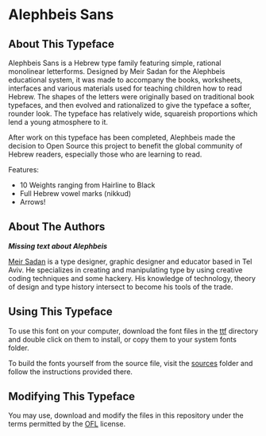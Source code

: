 # Alephbeis Sans

## About This Typeface

Alephbeis Sans is a Hebrew type family featuring simple, rational monolinear letterforms. Designed by Meir Sadan for the Alephbeis educational system, it was made to accompany the books, worksheets, interfaces and various materials used for teaching children how to read Hebrew. The shapes of the letters were originally based on  traditional book typefaces, and then evolved and rationalized to give the typeface a softer, rounder look. The typeface has relatively wide, squareish proportions which lend a young atmosphere to it.

After work on this typeface has been completed, Alephbeis made the decision to Open Source this project to  benefit the global community of Hebrew readers, especially those who are learning to read.

Features:
- 10 Weights ranging from Hairline to Black
- Full Hebrew vowel marks (nikkud)
- Arrows!

## About The Authors

***Missing text about Alephbeis***

[Meir Sadan](https://meirsadan.com/) is a type designer, graphic designer and educator based in Tel Aviv. He specializes in creating and manipulating type by using creative coding techniques and some hackery. His knowledge of technology, theory of design and type history intersect to become his tools of the trade.

## Using This Typeface

To use this font on your computer, download the font files in the [ttf](ttf/) directory and double click on them to install, or copy them to your system fonts folder.

To build the fonts yourself from the source file, visit the [sources](sources/) folder and follow the instructions provided there.

## Modifying This Typeface

You may use, download and modify the files in this repository under the terms permitted by the [OFL](https://opensource.org/licenses/OFL-1.1) license.
